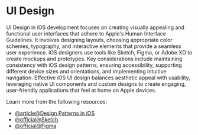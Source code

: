 # UI Design

UI Design in iOS development focuses on creating visually appealing and functional user interfaces that adhere to Apple's Human Interface Guidelines. It involves designing layouts, choosing appropriate color schemes, typography, and interactive elements that provide a seamless user experience. iOS designers use tools like Sketch, Figma, or Adobe XD to create mockups and prototypes. Key considerations include maintaining consistency with iOS design patterns, ensuring accessibility, supporting different device sizes and orientations, and implementing intuitive navigation. Effective iOS UI design balances aesthetic appeal with usability, leveraging native UI components and custom designs to create engaging, user-friendly applications that feel at home on Apple devices.

Learn more from the following resources:

- [@article@Design Patterns in iOS](https://shreethaanur.medium.com/design-patterns-in-ios-55d00c2eef4c)
- [@official@Sketch](https://www.sketch.com/)
- [@official@Figma](https://www.figma.com/)